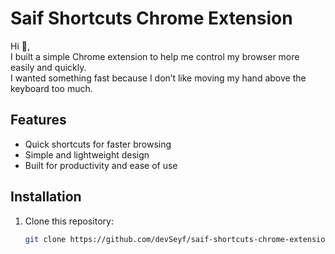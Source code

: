 # Saif Shortcuts Chrome Extension

Hi 👋,  
I built a simple Chrome extension to help me control my browser more easily and quickly.  
I wanted something fast because I don’t like moving my hand above the keyboard too much.  

## Features
- Quick shortcuts for faster browsing  
- Simple and lightweight design  
- Built for productivity and ease of use  

## Installation
1. Clone this repository:
   ```bash
   git clone https://github.com/devSeyf/saif-shortcuts-chrome-extension.git
